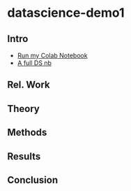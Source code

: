 # datascience-demo1

## Intro
* [Run my Colab Notebook](https://colab.research.google.com/drive/1fZvLkmwEwtYPgLzPrRtIshiQnjt0FOyi#scrollTo=8Zm6mZB4CuJz)
* [A full DS nb](https://colab.research.google.com/github/noahgift/DataScience-Demo-2022/blob/main/Chapter7_data_science.ipynb)
## Rel. Work

## Theory

## Methods

## Results

## Conclusion
